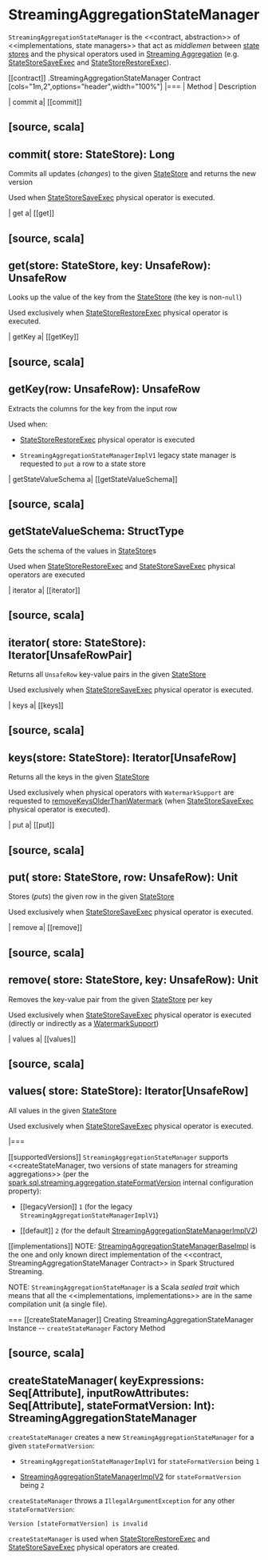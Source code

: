 # StreamingAggregationStateManager

`StreamingAggregationStateManager` is the <<contract, abstraction>> of <<implementations, state managers>> that act as _middlemen_ between [state stores](../stateful-stream-processing/StateStore.md) and the physical operators used in [Streaming Aggregation](index.md) (e.g. [StateStoreSaveExec](../physical-operators/StateStoreSaveExec.md) and [StateStoreRestoreExec](../physical-operators/StateStoreRestoreExec.md)).

[[contract]]
.StreamingAggregationStateManager Contract
[cols="1m,2",options="header",width="100%"]
|===
| Method
| Description

| commit
a| [[commit]]

[source, scala]
----
commit(
  store: StateStore): Long
----

Commits all updates (_changes_) to the given [StateStore](../stateful-stream-processing/StateStore.md) and returns the new version

Used when [StateStoreSaveExec](../physical-operators/StateStoreSaveExec.md) physical operator is executed.

| get
a| [[get]]

[source, scala]
----
get(store: StateStore, key: UnsafeRow): UnsafeRow
----

Looks up the value of the key from the [StateStore](../stateful-stream-processing/StateStore.md) (the key is non-``null``)

Used exclusively when [StateStoreRestoreExec](../physical-operators/StateStoreRestoreExec.md) physical operator is executed.

| getKey
a| [[getKey]]

[source, scala]
----
getKey(row: UnsafeRow): UnsafeRow
----

Extracts the columns for the key from the input row

Used when:

* [StateStoreRestoreExec](../physical-operators/StateStoreRestoreExec.md) physical operator is executed

* `StreamingAggregationStateManagerImplV1` legacy state manager is requested to `put` a row to a state store

| getStateValueSchema
a| [[getStateValueSchema]]

[source, scala]
----
getStateValueSchema: StructType
----

Gets the schema of the values in [StateStore](../stateful-stream-processing/StateStore.md)s

Used when [StateStoreRestoreExec](../physical-operators/StateStoreRestoreExec.md) and [StateStoreSaveExec](../physical-operators/StateStoreSaveExec.md) physical operators are executed

| iterator
a| [[iterator]]

[source, scala]
----
iterator(
  store: StateStore): Iterator[UnsafeRowPair]
----

Returns all `UnsafeRow` key-value pairs in the given [StateStore](../stateful-stream-processing/StateStore.md)

Used exclusively when [StateStoreSaveExec](../physical-operators/StateStoreSaveExec.md) physical operator is executed.

| keys
a| [[keys]]

[source, scala]
----
keys(store: StateStore): Iterator[UnsafeRow]
----

Returns all the keys in the given [StateStore](../stateful-stream-processing/StateStore.md)

Used exclusively when physical operators with `WatermarkSupport` are requested to [removeKeysOlderThanWatermark](../physical-operators/WatermarkSupport.md#removeKeysOlderThanWatermark-StreamingAggregationStateManager-store) (when [StateStoreSaveExec](../physical-operators/StateStoreSaveExec.md) physical operator is executed).

| put
a| [[put]]

[source, scala]
----
put(
  store: StateStore,
  row: UnsafeRow): Unit
----

Stores (_puts_) the given row in the given [StateStore](../stateful-stream-processing/StateStore.md)

Used exclusively when [StateStoreSaveExec](../physical-operators/StateStoreSaveExec.md) physical operator is executed.

| remove
a| [[remove]]

[source, scala]
----
remove(
  store: StateStore,
  key: UnsafeRow): Unit
----

Removes the key-value pair from the given [StateStore](../stateful-stream-processing/StateStore.md) per key

Used exclusively when [StateStoreSaveExec](../physical-operators/StateStoreSaveExec.md) physical operator is executed (directly or indirectly as a [WatermarkSupport](../physical-operators/WatermarkSupport.md#removeKeysOlderThanWatermark-StreamingAggregationStateManager-store))

| values
a| [[values]]

[source, scala]
----
values(
  store: StateStore): Iterator[UnsafeRow]
----

All values in the given [StateStore](../stateful-stream-processing/StateStore.md)

Used exclusively when [StateStoreSaveExec](../physical-operators/StateStoreSaveExec.md) physical operator is executed.

|===

[[supportedVersions]]
`StreamingAggregationStateManager` supports <<createStateManager, two versions of state managers for streaming aggregations>> (per the [spark.sql.streaming.aggregation.stateFormatVersion](../configuration-properties.md#spark.sql.streaming.aggregation.stateFormatVersion) internal configuration property):

* [[legacyVersion]] `1` (for the legacy `StreamingAggregationStateManagerImplV1`)

* [[default]] `2` (for the default [StreamingAggregationStateManagerImplV2](StreamingAggregationStateManagerBaseImpl.md#StreamingAggregationStateManagerImplV2))

[[implementations]]
NOTE: [StreamingAggregationStateManagerBaseImpl](StreamingAggregationStateManagerBaseImpl.md) is the one and only known direct implementation of the <<contract, StreamingAggregationStateManager Contract>> in Spark Structured Streaming.

NOTE: `StreamingAggregationStateManager` is a Scala *sealed trait* which means that all the <<implementations, implementations>> are in the same compilation unit (a single file).

=== [[createStateManager]] Creating StreamingAggregationStateManager Instance -- `createStateManager` Factory Method

[source, scala]
----
createStateManager(
  keyExpressions: Seq[Attribute],
  inputRowAttributes: Seq[Attribute],
  stateFormatVersion: Int): StreamingAggregationStateManager
----

`createStateManager` creates a new `StreamingAggregationStateManager` for a given `stateFormatVersion`:

* `StreamingAggregationStateManagerImplV1` for `stateFormatVersion` being `1`

* [StreamingAggregationStateManagerImplV2](StreamingAggregationStateManagerImplV2.md) for `stateFormatVersion` being `2`

`createStateManager` throws a `IllegalArgumentException` for any other `stateFormatVersion`:

```text
Version [stateFormatVersion] is invalid
```

`createStateManager` is used when [StateStoreRestoreExec](../physical-operators/StateStoreRestoreExec.md#stateManager) and [StateStoreSaveExec](../physical-operators/StateStoreSaveExec.md#stateManager) physical operators are created.
